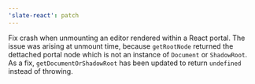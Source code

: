 ```yaml
---
'slate-react': patch
---
```


Fix crash when unmounting an editor rendered within a React portal. The issue was arising at unmount time, because `getRootNode` returned the dettached portal node which is not an instance of `Document` or `ShadowRoot`. As a fix, `getDocumentOrShadowRoot` has been updated to return `undefined` instead of throwing.
